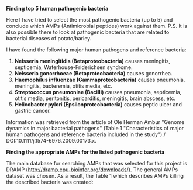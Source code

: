 **Finding top 5 human pathogenic bacteria**

Here I have tried to select the most pathogenic bacteria (up to 5) and conclude which AMPs (Antimicrobial peptides) work against them.
P.S. It is also possible there to look at pathogenic bacteria that are related to bacterial diseases of potato/barley.

I have found the following major human pathogens and reference bacteria:
1) **Neisseria meningitidis (Betaproteobacteria)** causes meningitis, septicemia, Waterhouse-Friderichsen syndrome.
2) **Neisseria gonorrhoeae (Betaproteobacteria)** causes gonorrhea.
3) **Haemophilus influenzae (Gammaproteobacteria)** causes pneumonia, meningitis, bacteremia, otitis media, etc.
4) **Streptococcus pneumoniae (Bacilli)** causes pneumonia, septicemia, otitis media, peritonitis, pericarditis, meningitis, brain abscess, etc.
5) **Helicobacter pylori (Epsilonproteobacteria)** causes peptic ulcer and gastric cancer.

Information was retrieved from the article of Ole Herman Ambur "Genome dynamics in major bacterial pathogens" (Table 1 "Characteristics of major human pathogens and reference bacteria included in the study") / DOI:10.1111/j.1574-6976.2009.00173.x.

**Finding the appropriate AMPs for the listed pathogenic bacteria**

The main database for searching AMPs that was selected for this project is DRAMP (http://dramp.cpu-bioinfor.org/downloads/). The general AMPs dataset was chosen. As a result, the Table 1 which describes AMPs killing the described bacteria was created:
